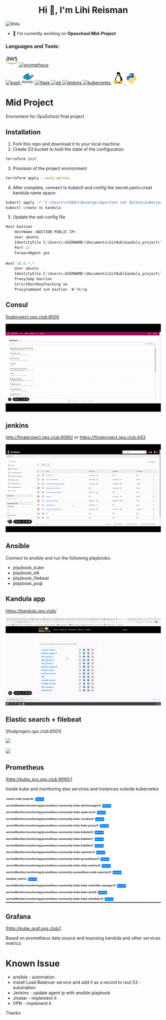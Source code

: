 <h1 align="center">Hi 👋, I'm Lihi Reisman</h1>
<p align="left"> <img src="https://komarev.com/ghpvc/?username=lihilu&label=Profile%20views&color=0e75b6&style=flat" alt="lihilu" /> </p>

- 🔭 I’m currently working on **Opsschool Mid-Project**

<h3 align="left">Languages and Tools:</h3>
<p align="left"> <a href="https://aws.amazon.com" target="_blank" rel="noreferrer"> <img src="https://raw.githubusercontent.com/devicons/devicon/master/icons/amazonwebservices/amazonwebservices-original-wordmark.svg" alt="aws" width="40" height="40"/> </a> 
<a href="https://aws.amazon.com" target="_blank" rel="noreferrer"> <img src="https://cdn.jsdelivr.net/gh/devicons/devicon/icons/prometheus/prometheus-original.svg" alt="prometheus" width="40" height="40" /> </a>
          
<a href="https://www.gnu.org/software/bash/" target="_blank" rel="noreferrer"> <img src="https://www.vectorlogo.zone/logos/gnu_bash/gnu_bash-icon.svg" alt="bash" width="40" height="40"/> </a> <a href="https://www.docker.com/" target="_blank" rel="noreferrer"> <img src="https://raw.githubusercontent.com/devicons/devicon/master/icons/docker/docker-original-wordmark.svg" alt="docker" width="40" height="40"/> </a> <a href="https://flask.palletsprojects.com/" target="_blank" rel="noreferrer"> <img src="https://www.vectorlogo.zone/logos/pocoo_flask/pocoo_flask-icon.svg" alt="flask" width="40" height="40"/> </a> <a href="https://git-scm.com/" target="_blank" rel="noreferrer"> <img src="https://www.vectorlogo.zone/logos/git-scm/git-scm-icon.svg" alt="git" width="40" height="40"/> </a> <a href="https://www.jenkins.io" target="_blank" rel="noreferrer"> <img src="https://www.vectorlogo.zone/logos/jenkins/jenkins-icon.svg" alt="jenkins" width="40" height="40"/> </a> <a href="https://kubernetes.io" target="_blank" rel="noreferrer"> <img src="https://www.vectorlogo.zone/logos/kubernetes/kubernetes-icon.svg" alt="kubernetes" width="40" height="40"/> </a> <a href="https://www.linux.org/" target="_blank" rel="noreferrer"> <img src="https://raw.githubusercontent.com/devicons/devicon/master/icons/linux/linux-original.svg" alt="linux" width="40" height="40"/> </a> <a href="https://www.python.org" target="_blank" rel="noreferrer"> <img src="https://raw.githubusercontent.com/devicons/devicon/master/icons/python/python-original.svg" alt="python" width="40" height="40"/> </a> </p>


# Mid Project

Envrioment for OpsSchool final project
## Installation

1. Fork this repo and download it to your local machine.
2. Create S3 bucket to hold the state of the configuration 

```bash
terraform init
```
3. Provision of the project environment

```bash
terraform apply --auto-aprove
```
4. After complete, connect to kubectl and config the secret.yaml+creat kandula name space:
```bash
kubectl apply -f "C:\Users\<USER>\Desktop\importent not delete\kube\secret.yaml"
kubectl create ns kandula
```
5. Update the ssh config file

```python
Host bastion
    HostName <BASTION PUBLIC IP>
    User ubuntu
    IdentityFile C:\Users\<USERNAME>\Documents\GitHub\kandula_project\lihilu-kandula_project\project_instance_key.pem
    Port 22
    ForwardAgent yes

Host 10.0.*.*
    User ubuntu
    IdentityFile C:\Users\<USERNAME>\Documents\GitHub\kandula_project\lihilu-kandula_project/project_instance_key.pem
    ProxyJump bastion
    StrictHostKeyChecking no
    ProxyCommand ssh bastion -W %h:%p
```

## Consul
[finalproject.ops.club:8500](http://finalproject.ops.club:8500/)

![](https://github.com/lihilu/lihilu-kandula_project/blob/readme/pic/consuland_services.gif)

## jenkins
http://finalproject.ops.club:8080/ or https://finalproject.ops.club:443

![](https://github.com/lihilu/lihilu-kandula_project/blob/readme/pic/jenkins.gif)

## Ansible

Connect to ansible and run the following playbooks:
* playbook_kube
* playbook_elk
* playbook_filebeat
* playbook_psql

## Kandula app
https://kandula.ops.club/

![](https://github.com/lihilu/lihilu-kandula_project/blob/readme/pic/kandukla-stopinstance.gif)

## Elastic search + filebeat
[finalproject.ops.club:6501]

![](https://github.com/lihilu/lihilu-kandula_project/blob/readme/pic/ElasticSearch.gif)

![](https://github.com/lihilu/lihilu-kandula_project/blob/readme/pic/Discover-Elastic-27-July-2022.gif)

## Prometheus
[http://kube_pro.ops.club:9090/]

Inside kube and monitoring also services and instances outside kubernetes

![](https://github.com/lihilu/lihilu-kandula_project/blob/readme/pic/PromOnKubewithEc2Instances.JPG)

## Grafana
[http://kube_graf.ops.club/]

Based on prometheus data source and exposing kandula and other services metrics


# Known Issue
* ansible - automation
* install Load Balancer service and add it as a record to rout 53 - automation
* Jenkins - update agent ip with ansible playbook
* Jmatar - implement it
* VPN - implement it

Thanks
